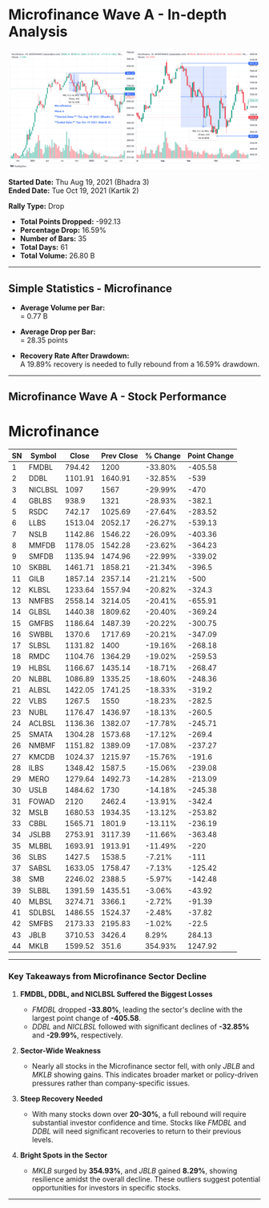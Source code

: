 # **Microfinance Wave A - In-depth Analysis**  

![Microfinance Wave A](images/MicrofinanceWaveA.png)

**Started Date:** Thu Aug 19, 2021 (Bhadra 3)  
**Ended Date:** Tue Oct 19, 2021 (Kartik 2)  

**Rally Type:** Drop  

- **Total Points Dropped:** -992.13  
- **Percentage Drop:** 16.59%  
- **Number of Bars:** 35  
- **Total Days:** 61  
- **Total Volume:** 26.80 B  

---

## Simple Statistics - Microfinance  

- **Average Volume per Bar:**  
    = 0.77  B  

- **Average Drop per Bar:**  
  = 28.35  points  

- **Recovery Rate After Drawdown:**  
  A 19.89% recovery is needed to fully rebound from a 16.59% drawdown.

---

## **Microfinance Wave A - Stock Performance**  

# Microfinance

| SN  | Symbol   | Close    | Prev Close | % Change | Point Change |
|-----|----------|----------|------------|----------|--------------|
| 1   | FMDBL    | 794.42   | 1200       | -33.80%  | -405.58      |
| 2   | DDBL     | 1101.91  | 1640.91    | -32.85%  | -539         |
| 3   | NICLBSL  | 1097     | 1567       | -29.99%  | -470         |
| 4   | GBLBS    | 938.9    | 1321       | -28.93%  | -382.1       |
| 5   | RSDC     | 742.17   | 1025.69    | -27.64%  | -283.52      |
| 6   | LLBS     | 1513.04  | 2052.17    | -26.27%  | -539.13      |
| 7   | NSLB     | 1142.86  | 1546.22    | -26.09%  | -403.36      |
| 8   | MMFDB    | 1178.05  | 1542.28    | -23.62%  | -364.23      |
| 9   | SMFDB    | 1135.94  | 1474.96    | -22.99%  | -339.02      |
| 10  | SKBBL    | 1461.71  | 1858.21    | -21.34%  | -396.5       |
| 11  | GILB     | 1857.14  | 2357.14    | -21.21%  | -500         |
| 12  | KLBSL    | 1233.64  | 1557.94    | -20.82%  | -324.3       |
| 13  | NMFBS    | 2558.14  | 3214.05    | -20.41%  | -655.91      |
| 14  | GLBSL    | 1440.38  | 1809.62    | -20.40%  | -369.24      |
| 15  | GMFBS    | 1186.64  | 1487.39    | -20.22%  | -300.75      |
| 16  | SWBBL    | 1370.6   | 1717.69    | -20.21%  | -347.09      |
| 17  | SLBSL    | 1131.82  | 1400       | -19.16%  | -268.18      |
| 18  | RMDC     | 1104.76  | 1364.29    | -19.02%  | -259.53      |
| 19  | HLBSL    | 1166.67  | 1435.14    | -18.71%  | -268.47      |
| 20  | NLBBL    | 1086.89  | 1335.25    | -18.60%  | -248.36      |
| 21  | ALBSL    | 1422.05  | 1741.25    | -18.33%  | -319.2       |
| 22  | VLBS     | 1267.5   | 1550       | -18.23%  | -282.5       |
| 23  | NUBL     | 1176.47  | 1436.97    | -18.13%  | -260.5       |
| 24  | ACLBSL   | 1136.36  | 1382.07    | -17.78%  | -245.71      |
| 25  | SMATA    | 1304.28  | 1573.68    | -17.12%  | -269.4       |
| 26  | NMBMF    | 1151.82  | 1389.09    | -17.08%  | -237.27      |
| 27  | KMCDB    | 1024.37  | 1215.97    | -15.76%  | -191.6       |
| 28  | ILBS     | 1348.42  | 1587.5     | -15.06%  | -239.08      |
| 29  | MERO     | 1279.64  | 1492.73    | -14.28%  | -213.09      |
| 30  | USLB     | 1484.62  | 1730       | -14.18%  | -245.38      |
| 31  | FOWAD    | 2120     | 2462.4     | -13.91%  | -342.4       |
| 32  | MSLB     | 1680.53  | 1934.35    | -13.12%  | -253.82      |
| 33  | CBBL     | 1565.71  | 1801.9     | -13.11%  | -236.19      |
| 34  | JSLBB    | 2753.91  | 3117.39    | -11.66%  | -363.48      |
| 35  | MLBBL    | 1693.91  | 1913.91    | -11.49%  | -220         |
| 36  | SLBS     | 1427.5   | 1538.5     | -7.21%   | -111         |
| 37  | SABSL    | 1633.05  | 1758.47    | -7.13%   | -125.42      |
| 38  | SMB      | 2246.02  | 2388.5     | -5.97%   | -142.48      |
| 39  | SLBBL    | 1391.59  | 1435.51    | -3.06%   | -43.92       |
| 40  | MLBSL    | 3274.71  | 3366.1     | -2.72%   | -91.39       |
| 41  | SDLBSL   | 1486.55  | 1524.37    | -2.48%   | -37.82       |
| 42  | SMFBS    | 2173.33  | 2195.83    | -1.02%   | -22.5        |
| 43  | JBLB     | 3710.53  | 3426.4     | 8.29%    | 284.13       |
| 44  | MKLB     | 1599.52  | 351.6      | 354.93%  | 1247.92      |


---

### **Key Takeaways from Microfinance Sector Decline**  

1. **FMDBL, DDBL, and NICLBSL Suffered the Biggest Losses**  
   - *FMDBL* dropped **-33.80%**, leading the sector's decline with the largest point change of **-405.58**.  
   - *DDBL* and *NICLBSL* followed with significant declines of **-32.85%** and **-29.99%**, respectively.  

2. **Sector-Wide Weakness**  
   - Nearly all stocks in the Microfinance sector fell, with only *JBLB* and *MKLB* showing gains. This indicates broader market or policy-driven pressures rather than company-specific issues.  

3. **Steep Recovery Needed**  
   - With many stocks down over **20-30%**, a full rebound will require substantial investor confidence and time. Stocks like *FMDBL* and *DDBL* will need significant recoveries to return to their previous levels.  

4. **Bright Spots in the Sector**  
   - *MKLB* surged by **354.93%**, and *JBLB* gained **8.29%**, showing resilience amidst the overall decline. These outliers suggest potential opportunities for investors in specific stocks.
---